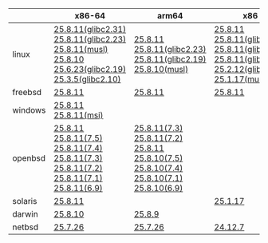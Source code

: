 ||x86-64|arm64|x86|ppc64le|armv7|armel|
| --- | --- | --- | --- | --- | --- | --- |
|linux|[25.8.11(glibc2.31)](https://github.com/roswell/sbcl_head/releases/download/25.8.11/sbcl-25.8.11-x86-64-linux-glibc2.31-binary.tar.bz2)<br />[25.8.11(glibc2.23)](https://github.com/roswell/sbcl_head/releases/download/25.8.11/sbcl-25.8.11-x86-64-linux-glibc2.23-binary.tar.bz2)<br />[25.8.11(musl)](https://github.com/roswell/sbcl_head/releases/download/25.8.11/sbcl-25.8.11-x86-64-linux-musl-binary.tar.bz2)<br />[25.8.10](https://github.com/roswell/sbcl_head/releases/download/25.8.10/sbcl-25.8.10-x86-64-linux-binary.tar.bz2)<br />[25.6.23(glibc2.19)](https://github.com/roswell/sbcl_head/releases/download/25.6.23/sbcl-25.6.23-x86-64-linux-glibc2.19-binary.tar.bz2)<br />[25.3.5(glibc2.10)](https://github.com/roswell/sbcl_head/releases/download/25.3.5/sbcl-25.3.5-x86-64-linux-glibc2.10-binary.tar.bz2)<br />|[25.8.11](https://github.com/roswell/sbcl_head/releases/download/25.8.11/sbcl-25.8.11-arm64-linux-binary.tar.bz2)<br />[25.8.11(glibc2.23)](https://github.com/roswell/sbcl_head/releases/download/25.8.11/sbcl-25.8.11-arm64-linux-glibc2.23-binary.tar.bz2)<br />[25.8.11(glibc2.19)](https://github.com/roswell/sbcl_head/releases/download/25.8.11/sbcl-25.8.11-arm64-linux-glibc2.19-binary.tar.bz2)<br />[25.8.10(musl)](https://github.com/roswell/sbcl_head/releases/download/25.8.10/sbcl-25.8.10-arm64-linux-musl-binary.tar.bz2)<br />|[25.8.11](https://github.com/roswell/sbcl_head/releases/download/25.8.11/sbcl-25.8.11-x86-linux-binary.tar.bz2)<br />[25.8.11(glibc2.31)](https://github.com/roswell/sbcl_head/releases/download/25.8.11/sbcl-25.8.11-x86-linux-glibc2.31-binary.tar.bz2)<br />[25.8.11(glibc2.23)](https://github.com/roswell/sbcl_head/releases/download/25.8.11/sbcl-25.8.11-x86-linux-glibc2.23-binary.tar.bz2)<br />[25.8.11(glibc2.19)](https://github.com/roswell/sbcl_head/releases/download/25.8.11/sbcl-25.8.11-x86-linux-glibc2.19-binary.tar.bz2)<br />[25.2.12(glibc2.10)](https://github.com/roswell/sbcl_head/releases/download/25.2.12/sbcl-25.2.12-x86-linux-glibc2.10-binary.tar.bz2)<br />[25.1.17(musl)](https://github.com/roswell/sbcl_head/releases/download/25.1.17/sbcl-25.1.17-x86-linux-musl-binary.tar.bz2)<br />|[25.8.11](https://github.com/roswell/sbcl_head/releases/download/25.8.11/sbcl-25.8.11-ppc64le-linux-binary.tar.bz2)<br />[25.8.11(glibc2.23)](https://github.com/roswell/sbcl_head/releases/download/25.8.11/sbcl-25.8.11-ppc64le-linux-glibc2.23-binary.tar.bz2)<br />[25.8.11(glibc2.19)](https://github.com/roswell/sbcl_head/releases/download/25.8.11/sbcl-25.8.11-ppc64le-linux-glibc2.19-binary.tar.bz2)<br />|[25.8.10](https://github.com/roswell/sbcl_head/releases/download/25.8.10/sbcl-25.8.10-armv7-linux-binary.tar.bz2)<br />|[25.1.17](https://github.com/roswell/sbcl_head/releases/download/25.1.17/sbcl-25.1.17-armel-linux-binary.tar.bz2)<br />|
|freebsd|[25.8.11](https://github.com/roswell/sbcl_head/releases/download/25.8.11/sbcl-25.8.11-x86-64-freebsd-binary.tar.bz2)<br />|[25.8.11](https://github.com/roswell/sbcl_head/releases/download/25.8.11/sbcl-25.8.11-arm64-freebsd-binary.tar.bz2)<br />|[25.8.11](https://github.com/roswell/sbcl_head/releases/download/25.8.11/sbcl-25.8.11-x86-freebsd-binary.tar.bz2)<br />||||
|windows|[25.8.11](https://github.com/roswell/sbcl_head/releases/download/25.8.11/sbcl-25.8.11-x86-64-windows-binary.tar.bz2)<br />[25.8.11(msi)](https://github.com/roswell/sbcl_head/releases/download/25.8.11/sbcl-25.8.11-x86-64-windows-binary.msi)<br />||||||
|openbsd|[25.8.11](https://github.com/roswell/sbcl_head/releases/download/25.8.11/sbcl-25.8.11-x86-64-openbsd-binary.tar.bz2)<br />[25.8.11(7.5)](https://github.com/roswell/sbcl_head/releases/download/25.8.11/sbcl-25.8.11-x86-64-openbsd-7.5-binary.tar.bz2)<br />[25.8.11(7.4)](https://github.com/roswell/sbcl_head/releases/download/25.8.11/sbcl-25.8.11-x86-64-openbsd-7.4-binary.tar.bz2)<br />[25.8.11(7.3)](https://github.com/roswell/sbcl_head/releases/download/25.8.11/sbcl-25.8.11-x86-64-openbsd-7.3-binary.tar.bz2)<br />[25.8.11(7.2)](https://github.com/roswell/sbcl_head/releases/download/25.8.11/sbcl-25.8.11-x86-64-openbsd-7.2-binary.tar.bz2)<br />[25.8.11(7.1)](https://github.com/roswell/sbcl_head/releases/download/25.8.11/sbcl-25.8.11-x86-64-openbsd-7.1-binary.tar.bz2)<br />[25.8.11(6.9)](https://github.com/roswell/sbcl_head/releases/download/25.8.11/sbcl-25.8.11-x86-64-openbsd-6.9-binary.tar.bz2)<br />|[25.8.11(7.3)](https://github.com/roswell/sbcl_head/releases/download/25.8.11/sbcl-25.8.11-arm64-openbsd-7.3-binary.tar.bz2)<br />[25.8.11(7.2)](https://github.com/roswell/sbcl_head/releases/download/25.8.11/sbcl-25.8.11-arm64-openbsd-7.2-binary.tar.bz2)<br />[25.8.11](https://github.com/roswell/sbcl_head/releases/download/25.8.11/sbcl-25.8.11-arm64-openbsd-binary.tar.bz2)<br />[25.8.10(7.5)](https://github.com/roswell/sbcl_head/releases/download/25.8.10/sbcl-25.8.10-arm64-openbsd-7.5-binary.tar.bz2)<br />[25.8.10(7.4)](https://github.com/roswell/sbcl_head/releases/download/25.8.10/sbcl-25.8.10-arm64-openbsd-7.4-binary.tar.bz2)<br />[25.8.10(7.1)](https://github.com/roswell/sbcl_head/releases/download/25.8.10/sbcl-25.8.10-arm64-openbsd-7.1-binary.tar.bz2)<br />[25.8.10(6.9)](https://github.com/roswell/sbcl_head/releases/download/25.8.10/sbcl-25.8.10-arm64-openbsd-6.9-binary.tar.bz2)<br />|||||
|solaris|[25.8.11](https://github.com/roswell/sbcl_head/releases/download/25.8.11/sbcl-25.8.11-x86-64-solaris-binary.tar.bz2)<br />||[25.1.17](https://github.com/roswell/sbcl_head/releases/download/25.1.17/sbcl-25.1.17-x86-solaris-binary.tar.bz2)<br />||||
|darwin|[25.8.10](https://github.com/roswell/sbcl_head/releases/download/25.8.10/sbcl-25.8.10-x86-64-darwin-binary.tar.bz2)<br />|[25.8.9](https://github.com/roswell/sbcl_head/releases/download/25.8.9/sbcl-25.8.9-arm64-darwin-binary.tar.bz2)<br />|||||
|netbsd|[25.7.26](https://github.com/roswell/sbcl_head/releases/download/25.7.26/sbcl-25.7.26-x86-64-netbsd-binary.tar.bz2)<br />|[25.7.26](https://github.com/roswell/sbcl_head/releases/download/25.7.26/sbcl-25.7.26-arm64-netbsd-binary.tar.bz2)<br />|[24.12.7](https://github.com/roswell/sbcl_head/releases/download/24.12.7/sbcl-24.12.7-x86-netbsd-binary.tar.bz2)<br />||||
